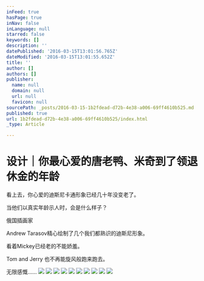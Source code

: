 ```yaml
---
inFeed: true
hasPage: true
inNav: false
inLanguage: null
starred: false
keywords: []
description: ''
datePublished: '2016-03-15T13:01:56.765Z'
dateModified: '2016-03-15T13:01:55.652Z'
title: ''
author: []
authors: []
publisher:
  name: null
  domain: null
  url: null
  favicon: null
sourcePath: _posts/2016-03-15-1b2fdead-d72b-4e38-a006-69ff4610b525.md
published: true
url: 1b2fdead-d72b-4e38-a006-69ff4610b525/index.html
_type: Article

---
```

# 设计｜你最心爱的唐老鸭、米奇到了领退休金的年龄

看上去，你心爱的迪斯尼卡通形象已经几十年没变老了。

当他们以真实年龄示人时，会是什么样子？

俄国插画家

Andrew Tarasov精心绘制了几个我们都熟识的迪斯尼形象。

看着Mickey已经老的不能娇羞。

Tom and Jerry 也不再能旋风般跑来跑去。

无限感慨......
![](https://the-grid-user-content.s3-us-west-2.amazonaws.com/e6139840-1185-49da-b44e-a44c59b746b8.jpg)
![](https://the-grid-user-content.s3-us-west-2.amazonaws.com/47d3503e-d749-4d76-ab6e-ecc9829687f3.jpg)
![](https://the-grid-user-content.s3-us-west-2.amazonaws.com/3a509520-2249-42ff-9a52-b70552fe4390.jpg)
![](https://the-grid-user-content.s3-us-west-2.amazonaws.com/96059772-95ef-4247-ae97-0d1266a820eb.jpg)
![](https://the-grid-user-content.s3-us-west-2.amazonaws.com/a750aaf4-e2c2-48b5-9360-2c7a031e876f.jpg)
![](https://the-grid-user-content.s3-us-west-2.amazonaws.com/391da53a-33d6-4679-910e-ca4301097401.jpg)
![](https://the-grid-user-content.s3-us-west-2.amazonaws.com/d853ccf1-f7ab-4ecd-bdae-6ec973f24766.jpg)
![](https://the-grid-user-content.s3-us-west-2.amazonaws.com/69d5178f-e646-48fa-8d8d-a706babfd1d6.jpg)
![](https://the-grid-user-content.s3-us-west-2.amazonaws.com/6d050dbd-0d17-4b45-81c0-8aa22af88c6f.jpg)
![](https://the-grid-user-content.s3-us-west-2.amazonaws.com/d5ccd104-f496-48aa-882e-b50135851b0d.jpg)
